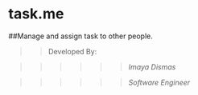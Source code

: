 # task.me
##Manage and assign task to other people.
>> Developed By:

>>>>>>*Imaya Dismas*

>>>>>>*Software Engineer*

